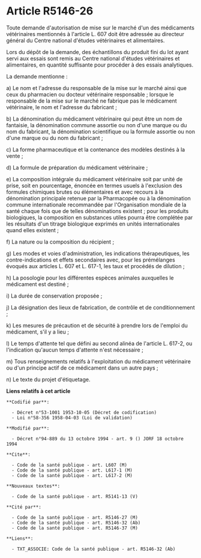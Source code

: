 # Article R5146-26

Toute demande d'autorisation de mise sur le marché d'un des médicaments vétérinaires mentionnés à l'article L. 607 doit être
adressée au directeur général du Centre national d'études vétérinaires et alimentaires.

Lors du dépôt de la demande, des échantillons du produit fini du lot ayant servi aux essais sont remis au Centre national
d'études vétérinaires et alimentaires, en quantité suffisante pour procéder à des essais analytiques.

La demande mentionne :

a) Le nom et l'adresse du responsable de la mise sur le marché ainsi que ceux du pharmacien ou docteur vétérinaire
responsable ; lorsque le responsable de la mise sur le marché ne fabrique pas le médicament vétérinaire, le nom et l'adresse
du fabricant ;

b) La dénomination du médicament vétérinaire qui peut être un nom de fantaisie, la dénomination commune assortie ou non d'une
marque ou du nom du fabricant, la dénomination scientifique ou la formule assortie ou non d'une marque ou du nom du
fabricant ;

c) La forme pharmaceutique et la contenance des modèles destinés à la vente ;

d) La formule de préparation du médicament vétérinaire ;

e) La composition intégrale du médicament vétérinaire soit par unité de prise, soit en pourcentage, énoncée en termes usuels
à l'exclusion des formules chimiques brutes ou élémentaires et avec recours à la dénomination principale retenue par la
Pharmacopée ou à la dénomination commune internationale recommandée par l'Organisation mondiale de la santé chaque fois que
de telles dénominations existent ; pour les produits biologiques, la composition en substances utiles pourra être complétée
par les résultats d'un titrage biologique exprimés en unités internationales quand elles existent ;

f) La nature ou la composition du récipient ;

g) Les modes et voies d'administration, les indications thérapeutiques, les contre-indications et effets secondaires avec,
pour les prémélanges évoqués aux articles L. 607 et L. 617-1, les taux et procédés de dilution ;

h) La posologie pour les différentes espèces animales auxquelles le médicament est destiné ;

i) La durée de conservation proposée ;

j) La désignation des lieux de fabrication, de contrôle et de conditionnement ;

k) Les mesures de précaution et de sécurité à prendre lors de l'emploi du médicament, s'il y a lieu ;

l) Le temps d'attente tel que défini au second alinéa de l'article L. 617-2, ou l'indication qu'aucun temps d'attente n'est
nécessaire ;

m) Tous renseignements relatifs à l'exploitation du médicament vétérinaire ou d'un principe actif de ce médicament dans un
autre pays ;

n) Le texte du projet d'étiquetage.

**Liens relatifs à cet article**

	**Codifié par**:

	  - Décret n°53-1001 1953-10-05 (Décret de codification)
	  - Loi n°58-356 1958-04-03 (Loi de validation)

	**Modifié par**:

	  - Décret n°94-889 du 13 octobre 1994 - art. 9 () JORF 18 octobre 1994

	**Cite**:

	  - Code de la santé publique - art. L607 (M)
	  - Code de la santé publique - art. L617-1 (M)
	  - Code de la santé publique - art. L617-2 (M)

	**Nouveaux textes**:

	  - Code de la santé publique - art. R5141-13 (V)

	**Cité par**:

	  - Code de la santé publique - art. R5146-27 (M)
	  - Code de la santé publique - art. R5146-32 (Ab)
	  - Code de la santé publique - art. R5146-37 (M)

	**Liens**:

	  - TXT_ASSOCIE: Code de la santé publique - art. R5146-32 (Ab)
